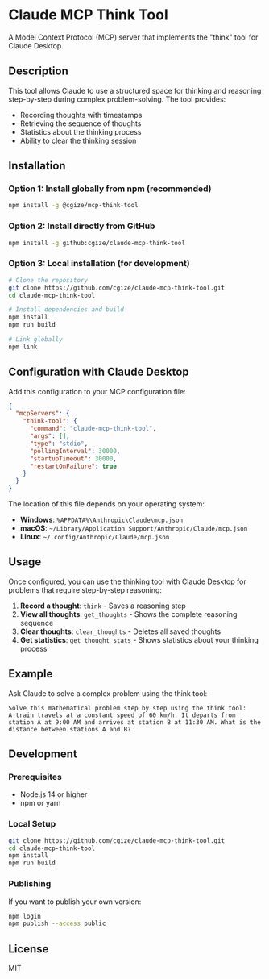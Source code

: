 # Claude MCP Think Tool

A Model Context Protocol (MCP) server that implements the "think" tool for Claude Desktop.

## Description

This tool allows Claude to use a structured space for thinking and reasoning step-by-step during complex problem-solving. The tool provides:

- Recording thoughts with timestamps
- Retrieving the sequence of thoughts
- Statistics about the thinking process
- Ability to clear the thinking session

## Installation

### Option 1: Install globally from npm (recommended)

```bash
npm install -g @cgize/mcp-think-tool
```

### Option 2: Install directly from GitHub

```bash
npm install -g github:cgize/claude-mcp-think-tool
```

### Option 3: Local installation (for development)

```bash
# Clone the repository
git clone https://github.com/cgize/claude-mcp-think-tool.git
cd claude-mcp-think-tool

# Install dependencies and build
npm install
npm run build

# Link globally
npm link
```

## Configuration with Claude Desktop

Add this configuration to your MCP configuration file:

```json
{
  "mcpServers": {
    "think-tool": {
      "command": "claude-mcp-think-tool",
      "args": [],
      "type": "stdio",
      "pollingInterval": 30000,
      "startupTimeout": 30000,
      "restartOnFailure": true
    }
  }
}
```

The location of this file depends on your operating system:

- **Windows**: `%APPDATA%\Anthropic\Claude\mcp.json`
- **macOS**: `~/Library/Application Support/Anthropic/Claude/mcp.json`
- **Linux**: `~/.config/Anthropic/Claude/mcp.json`

## Usage

Once configured, you can use the thinking tool with Claude Desktop for problems that require step-by-step reasoning:

1. **Record a thought**: `think` - Saves a reasoning step
2. **View all thoughts**: `get_thoughts` - Shows the complete reasoning sequence
3. **Clear thoughts**: `clear_thoughts` - Deletes all saved thoughts
4. **Get statistics**: `get_thought_stats` - Shows statistics about your thinking process

## Example

Ask Claude to solve a complex problem using the think tool:

```
Solve this mathematical problem step by step using the think tool:
A train travels at a constant speed of 60 km/h. It departs from station A at 9:00 AM and arrives at station B at 11:30 AM. What is the distance between stations A and B?
```

## Development

### Prerequisites

- Node.js 14 or higher
- npm or yarn

### Local Setup

```bash
git clone https://github.com/cgize/claude-mcp-think-tool.git
cd claude-mcp-think-tool
npm install
npm run build
```

### Publishing

If you want to publish your own version:

```bash
npm login
npm publish --access public
```

## License

MIT
